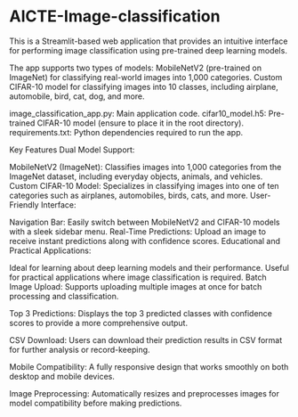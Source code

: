 # AICTE-Image-classification
This is a Streamlit-based web application that provides an intuitive interface for performing image classification using pre-trained deep learning models. 

The app supports two types of models:
MobileNetV2 (pre-trained on ImageNet) for classifying real-world images into 1,000 categories.
Custom CIFAR-10 model for classifying images into 10 classes, including airplane, automobile, bird, cat, dog, and more.

image_classification_app.py: Main application code.
cifar10_model.h5: Pre-trained CIFAR-10 model (ensure to place it in the root directory).
requirements.txt: Python dependencies required to run the app.

Key Features
Dual Model Support:

MobileNetV2 (ImageNet): Classifies images into 1,000 categories from the ImageNet dataset, including everyday objects, animals, and vehicles.
Custom CIFAR-10 Model: Specializes in classifying images into one of ten categories such as airplanes, automobiles, birds, cats, and more.
User-Friendly Interface:

Navigation Bar: Easily switch between MobileNetV2 and CIFAR-10 models with a sleek sidebar menu.
Real-Time Predictions: Upload an image to receive instant predictions along with confidence scores.
Educational and Practical Applications:

Ideal for learning about deep learning models and their performance.
Useful for practical applications where image classification is required.
Batch Image Upload: Supports uploading multiple images at once for batch processing and classification.

Top 3 Predictions: Displays the top 3 predicted classes with confidence scores to provide a more comprehensive output.

CSV Download: Users can download their prediction results in CSV format for further analysis or record-keeping.

Mobile Compatibility: A fully responsive design that works smoothly on both desktop and mobile devices.

Image Preprocessing: Automatically resizes and preprocesses images for model compatibility before making predictions.
